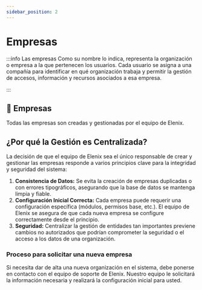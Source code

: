 ```yaml
---
sidebar_position: 2
---
```


# Empresas

:::info Las empresas
Como su nombre lo indica, representa la organización o empresa a la que pertenecen los usuarios. Cada usuario se asigna a una compañía para identificar en qué organización trabaja y permitir la gestión de accesos, información y recursos asociados a esa empresa.

:::

<div className="hero-banner">
  <div className="hero-content">
    <h2>📍 Empresas</h2>
    <p>Todas las empresas son creadas y gestionadas por el equipo de Elenix.</p>
  </div>
</div>

## ¿Por qué la Gestión es Centralizada?

La decisión de que el equipo de Elenix sea el único responsable de crear y gestionar las empresas responde a varios principios clave para la integridad y seguridad del sistema:

1.  **Consistencia de Datos:** Se evita la creación de empresas duplicadas o con errores tipográficos, asegurando que la base de datos se mantenga limpia y fiable.
2.  **Configuración Inicial Correcta:** Cada empresa puede requerir una configuración específica (módulos, permisos base, etc.). El equipo de Elenix se asegura de que cada nueva empresa se configure correctamente desde el principio.
3.  **Seguridad:** Centralizar la gestión de entidades tan importantes previene cambios no autorizados que podrían comprometer la seguridad o el acceso a los datos de una organización.

### Proceso para solicitar una nueva empresa

Si necesita dar de alta una nueva organización en el sistema, debe ponerse en contacto con el equipo de soporte de Elenix. Nuestro equipo le solicitará la información necesaria y realizará la configuración inicial para usted.
